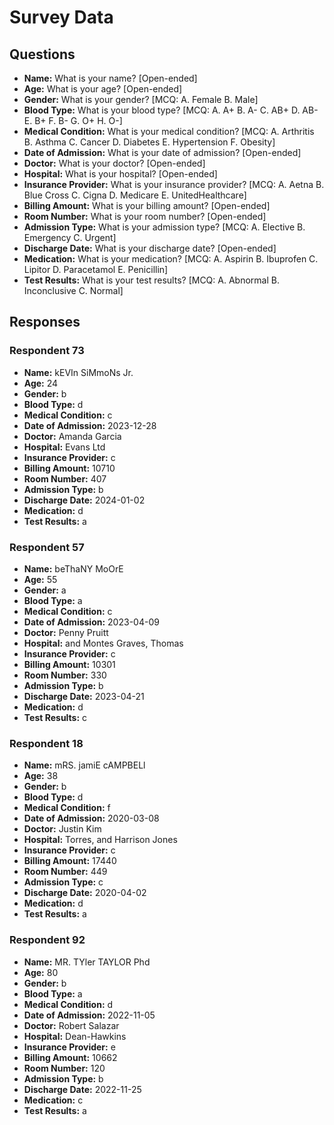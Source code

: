 # Survey Data

## Questions

- **Name:** What is your name? [Open-ended]
- **Age:** What is your age? [Open-ended]
- **Gender:** What is your gender? [MCQ: A. Female B. Male]
- **Blood Type:** What is your blood type? [MCQ: A. A+ B. A- C. AB+ D. AB- E. B+ F. B- G. O+ H. O-]
- **Medical Condition:** What is your medical condition? [MCQ: A. Arthritis B. Asthma C. Cancer D. Diabetes E. Hypertension F. Obesity]
- **Date of Admission:** What is your date of admission? [Open-ended]
- **Doctor:** What is your doctor? [Open-ended]
- **Hospital:** What is your hospital? [Open-ended]
- **Insurance Provider:** What is your insurance provider? [MCQ: A. Aetna B. Blue Cross C. Cigna D. Medicare E. UnitedHealthcare]
- **Billing Amount:** What is your billing amount? [Open-ended]
- **Room Number:** What is your room number? [Open-ended]
- **Admission Type:** What is your admission type? [MCQ: A. Elective B. Emergency C. Urgent]
- **Discharge Date:** What is your discharge date? [Open-ended]
- **Medication:** What is your medication? [MCQ: A. Aspirin B. Ibuprofen C. Lipitor D. Paracetamol E. Penicillin]
- **Test Results:** What is your test results? [MCQ: A. Abnormal B. Inconclusive C. Normal]

## Responses

### Respondent 73

- **Name:** kEVIn SiMmoNs Jr.
- **Age:** 24
- **Gender:** b
- **Blood Type:** d
- **Medical Condition:** c
- **Date of Admission:** 2023-12-28
- **Doctor:** Amanda Garcia
- **Hospital:** Evans Ltd
- **Insurance Provider:** c
- **Billing Amount:** 10710
- **Room Number:** 407
- **Admission Type:** b
- **Discharge Date:** 2024-01-02
- **Medication:** d
- **Test Results:** a

### Respondent 57

- **Name:** beThaNY MoOrE
- **Age:** 55
- **Gender:** a
- **Blood Type:** a
- **Medical Condition:** c
- **Date of Admission:** 2023-04-09
- **Doctor:** Penny Pruitt
- **Hospital:** and Montes Graves, Thomas
- **Insurance Provider:** c
- **Billing Amount:** 10301
- **Room Number:** 330
- **Admission Type:** b
- **Discharge Date:** 2023-04-21
- **Medication:** d
- **Test Results:** c

### Respondent 18

- **Name:** mRS. jamiE cAMPBELl
- **Age:** 38
- **Gender:** b
- **Blood Type:** d
- **Medical Condition:** f
- **Date of Admission:** 2020-03-08
- **Doctor:** Justin Kim
- **Hospital:** Torres, and Harrison Jones
- **Insurance Provider:** c
- **Billing Amount:** 17440
- **Room Number:** 449
- **Admission Type:** c
- **Discharge Date:** 2020-04-02
- **Medication:** d
- **Test Results:** a

### Respondent 92

- **Name:** MR. TYler TAYLOR Phd
- **Age:** 80
- **Gender:** b
- **Blood Type:** a
- **Medical Condition:** d
- **Date of Admission:** 2022-11-05
- **Doctor:** Robert Salazar
- **Hospital:** Dean-Hawkins
- **Insurance Provider:** e
- **Billing Amount:** 10662
- **Room Number:** 120
- **Admission Type:** b
- **Discharge Date:** 2022-11-25
- **Medication:** c
- **Test Results:** a


